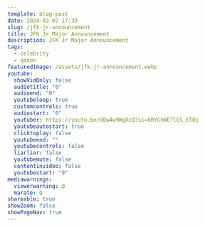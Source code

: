 ```yaml
---
template: blog-post
date: 2024-03-07 17:39
slug: /jfk-jr-announcement
title: JFK Jr Major Announcement
description: JFK Jr Major Announcement
tags:
  - celebrity
  - qanon
featuredImage: /assets/jfk-jr-announcement.webp
youtube:
  showVidOnly: false
  audiotitle: "0"
  audioend: "0"
  youtubeloop: true
  customcontrols: true
  audiostart: "0"
  youtuber: https://youtu.be/dQw4w9WgXcQ?si=6RYChWE7lCS_ETQj
  youtubeautostart: true
  clicktoplay: false
  youtubeend: ""
  youtubecontrols: false
  liarliar: false
  youtubemute: false
  contentinvideo: false
  youtubestart: "0"
mediawarnings:
  viewerwarning: Q
  marate: Q
shareable: true
showZoom: false
showPageNav: true
---
```

